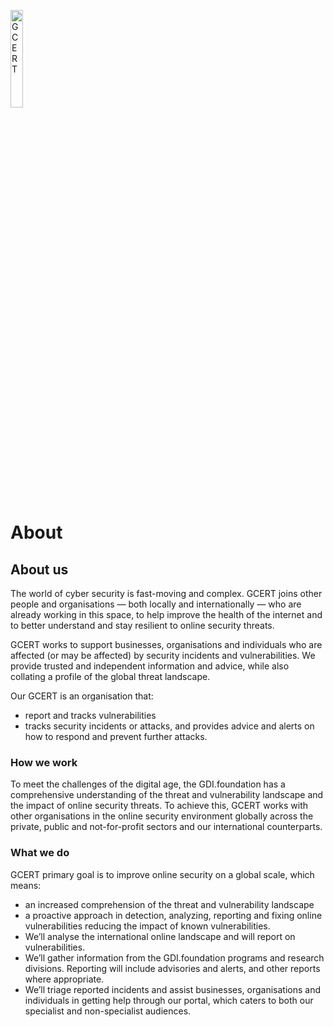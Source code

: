 <a href="/"><img src="https://gcert.nl/over/GCERT_logo_klein.png" width="20%" height="20%" alt="GCERT" border="0" /></a>

# About

## About us
The world of cyber security is fast-moving and complex. GCERT joins other people and organisations — both locally and internationally — who are already working in this space, to help improve the health of the internet and to better understand and stay resilient to online security threats.
                                            
GCERT works to support businesses, organisations and individuals who are affected (or may be affected) by security incidents and vulnerabilities. We provide trusted and independent information and advice, while also collating a profile of the global threat landscape.

Our GCERT is an organisation that:
* report and tracks vulnerabilities 
* tracks security incidents or attacks, and provides advice and alerts on how to respond and prevent further attacks.

### How we work
To meet the challenges of the digital age, the GDI.foundation has a comprehensive understanding of the threat and vulnerability landscape and the impact of online security threats. To achieve this, GCERT works with other organisations in the online security environment globally across the private, public and not-for-profit sectors and our international counterparts.

### What we do
GCERT primary goal is to improve online security on a global scale, which means:
* an increased comprehension of the threat and vulnerability landscape
* a proactive approach in detection, analyzing, reporting and fixing online vulnerabilities reducing the impact of known vulnerabilities.
* We’ll analyse the international online landscape and will report on vulnerabilities. 
* We’ll gather information from the GDI.foundation programs and research divisions. Reporting will include advisories and alerts, and other reports where appropriate.
* We’ll triage reported incidents and assist businesses, organisations and individuals in getting help through our portal, which caters to both our specialist and non-specialist audiences.

